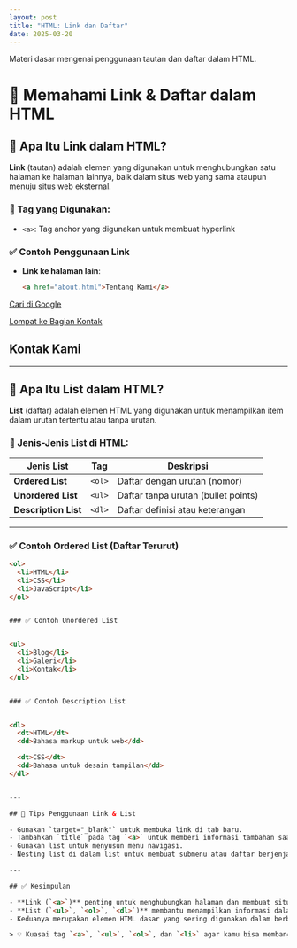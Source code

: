 ```yaml
---
layout: post
title: "HTML: Link dan Daftar"
date: 2025-03-20
---
```


Materi dasar mengenai penggunaan tautan dan daftar dalam HTML.

# 🔗 Memahami Link & Daftar dalam HTML

## 🤔 Apa Itu Link dalam HTML?

**Link** (tautan) adalah elemen yang digunakan untuk menghubungkan satu halaman ke halaman lainnya, baik dalam situs web yang sama ataupun menuju situs web eksternal.

### 📌 Tag yang Digunakan:
- `<a>`: Tag anchor yang digunakan untuk membuat hyperlink

### ✅ Contoh Penggunaan Link

- **Link ke halaman lain**:
  ```html
  <a href="about.html">Tentang Kami</a>

<!-- Link ke situs luar -->
<a href="https://www.google.com" target="_blank">Cari di Google</a>

<!-- Link ke bagian tertentu dalam halaman -->
<a href="#kontak">Lompat ke Bagian Kontak</a>

<!-- Elemen target -->
<h2 id="kontak">Kontak Kami</h2>

---

## 🧾 Apa Itu List dalam HTML?

**List** (daftar) adalah elemen HTML yang digunakan untuk menampilkan item dalam urutan tertentu atau tanpa urutan.

### 📌 Jenis-Jenis List di HTML:

| Jenis List        | Tag          | Deskripsi                                 |
|-------------------|--------------|-------------------------------------------|
| **Ordered List**  | `<ol>`       | Daftar dengan urutan (nomor)             |
| **Unordered List**| `<ul>`       | Daftar tanpa urutan (bullet points)       |
| **Description List**| `<dl>`     | Daftar definisi atau keterangan           |

---

### ✅ Contoh Ordered List (Daftar Terurut)

```html
<ol>
  <li>HTML</li>
  <li>CSS</li>
  <li>JavaScript</li>
</ol>


### ✅ Contoh Unordered List


<ul>
  <li>Blog</li>
  <li>Galeri</li>
  <li>Kontak</li>
</ul>


### ✅ Contoh Description List


<dl>
  <dt>HTML</dt>
  <dd>Bahasa markup untuk web</dd>

  <dt>CSS</dt>
  <dd>Bahasa untuk desain tampilan</dd>
</dl>


---

## 🎯 Tips Penggunaan Link & List

- Gunakan `target="_blank"` untuk membuka link di tab baru.
- Tambahkan `title` pada tag `<a>` untuk memberi informasi tambahan saat hover.
- Gunakan list untuk menyusun menu navigasi.
- Nesting list di dalam list untuk membuat submenu atau daftar berjenjang.

---

## ✅ Kesimpulan

- **Link (`<a>`)** penting untuk menghubungkan halaman dan membuat situs web mudah dinavigasi.
- **List (`<ul>`, `<ol>`, `<dl>`)** membantu menampilkan informasi dalam bentuk yang rapi dan terstruktur.
- Keduanya merupakan elemen HTML dasar yang sering digunakan dalam berbagai layout dan konten situs.

> 💡 Kuasai tag `<a>`, `<ul>`, `<ol>`, dan `<li>` agar kamu bisa membangun struktur navigasi dan konten yang baik dalam halaman web!